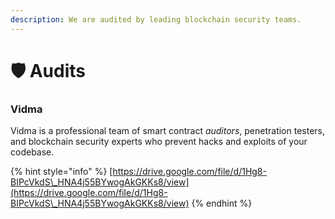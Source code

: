 ```yaml
---
description: We are audited by leading blockchain security teams.
---
```


# 🛡️ Audits

### **Vidma**

Vidma is a professional team of smart contract _auditors_, penetration testers, and blockchain security experts who prevent hacks and exploits of your codebase.

{% hint style="info" %}
[https://drive.google.com/file/d/1Hg8-BIPcVkdS\_HNA4j55BYwogAkGKKs8/view](https://drive.google.com/file/d/1Hg8-BIPcVkdS\_HNA4j55BYwogAkGKKs8/view)
{% endhint %}

